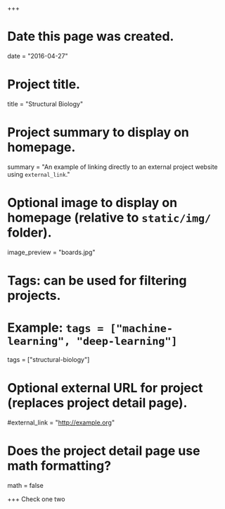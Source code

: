 +++
# Date this page was created.
date = "2016-04-27"

# Project title.
title = "Structural Biology"

# Project summary to display on homepage.
summary = "An example of linking directly to an external project website using `external_link`."

# Optional image to display on homepage (relative to `static/img/` folder).
image_preview = "boards.jpg"

# Tags: can be used for filtering projects.
# Example: `tags = ["machine-learning", "deep-learning"]`
tags = ["structural-biology"]

# Optional external URL for project (replaces project detail page).
#external_link = "http://example.org"

# Does the project detail page use math formatting?
math = false

+++
Check one two
